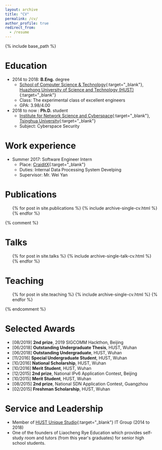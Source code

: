 ```yaml
---
layout: archive
title: "CV"
permalink: /cv/
author_profile: true
redirect_from:
  - /resume
---
```


{% include base_path %}

Education
======
* 2014 to 2018: **B.Eng.** degree
  * [School of Computer Science & Technology](http://cs.hust.edu.cn){:target="\_blank"}, [Huazhong University of Science and Technology (HUST)](http://www.hust.edu.cn){:target="\_blank"}
  * Class: The experimental class of excellent engineers
  * GPA: 3.98/4.00
* 2018 to now : **Ph.D.** student
  * [Institute for Network Science and Cyberspace](http://www.insc.tsinghua.edu.cn){:target="\_blank"}, [Tsinghua University](https://www.tsinghua.edu.cn){:target="\_blank"}
  * Subject: Cyberspace Security

Work experience
======
* Summer 2017: Software Engineer Intern
  * Place: [CraiditX](https://www.creditx.com/){:target="\_blank"}
  * Duties: Internal Data Processing System Develping
  * Supervisor: Mr. Wei Yan
  
Publications
======
  <ul>{% for post in site.publications %}
    {% include archive-single-cv.html %}
  {% endfor %}</ul>
  
{% comment %}

Talks
======
  <ul>{% for post in site.talks %}
    {% include archive-single-talk-cv.html %}
  {% endfor %}</ul>
  
Teaching
======
  <ul>{% for post in site.teaching %}
    {% include archive-single-cv.html %}
  {% endfor %}</ul>

{% endcomment %}

Selected Awards
======
* [08/2019] **2nd prize**, 2019 SIGCOMM Hackthon, Beijing
* [06/2018] **Outstanding Undergraduate Thesis**, HUST, Wuhan
* [06/2018] **Outstanding Undergraduate**, HUST, Wuhan
* [11/2016] **Special Undergraduate Student**, HUST, Wuhan
* [10/2016] **National Scholarship**, HUST, Wuhan
* [10/2016] **Merit Student**, HUST, Wuhan
* [12/2015] **2nd prize**, National IPv6 Application Contest, Beijing
* [10/2015] **Merit Student**, HUST, Wuhan
* [08/2015] **2nd prize**, National SDN Application Contest, Guangzhou
* [02/2015] **Freshman Scholarship**, HUST, Wuhan
  
Service and Leadership
======
* Member of [HUST Unique Studio](https://www.hustunique.com){:target="\_blank"} IT Group (2014 to 2018)
* One of the founders of Liaocheng Rye Education which provides self-study room and tutors (from this year's graduates) for senior high school students.
